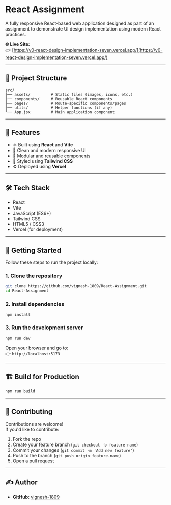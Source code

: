# React Assignment

A fully responsive React-based web application designed as part of an assignment to demonstrate UI design implementation using modern React practices.

**🌐 Live Site:**  
👉 [https://v0-react-design-implementation-seven.vercel.app/](https://v0-react-design-implementation-seven.vercel.app/)

---


## 📁 Project Structure

```
src/
├── assets/         # Static files (images, icons, etc.)
├── components/     # Reusable React components
├── pages/          # Route-specific components/pages
├── utils/          # Helper functions (if any)
└── App.jsx         # Main application component
```

---

## 🚀 Features

- ⚛️ Built using **React** and **Vite**
- 🎨 Clean and modern responsive UI
- 🧩 Modular and reusable components
- 💨 Styled using **Tailwind CSS** 
- ⚙️ Deployed using **Vercel**

---

## 🛠️ Tech Stack

- React
- Vite
- JavaScript (ES6+)
- Tailwind CSS 
- HTML5 / CSS3
- Vercel (for deployment)

---

## 🧪 Getting Started

Follow these steps to run the project locally:

### 1. Clone the repository

```bash
git clone https://github.com/vignesh-1809/React-Assignment.git
cd React-Assignment
```

### 2. Install dependencies

```bash
npm install
```

### 3. Run the development server

```bash
npm run dev
```

Open your browser and go to:  
👉 `http://localhost:5173`

---

## 🏗️ Build for Production

```bash
npm run build
```


---

## 🤝 Contributing

Contributions are welcome!  
If you'd like to contribute:

1. Fork the repo  
2. Create your feature branch (`git checkout -b feature-name`)  
3. Commit your changes (`git commit -m 'Add new feature'`)  
4. Push to the branch (`git push origin feature-name`)  
5. Open a pull request  

---


## ✍️ Author

- **GitHub:** [vignesh-1809](https://github.com/vignesh-1809)

